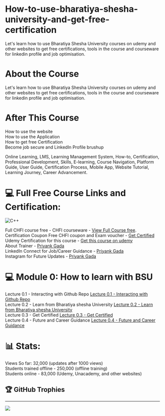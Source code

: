 # How-to-use-bharatiya-shesha-university-and-get-free-certification
Let's learn how to use Bharatiya Shesha University courses on udemy and other websites to get free certifications, tools in the course and courseware for linkedin profile and job optimisation.  </br>

# About the Course
Let's learn how to use Bharatiya Shesha University courses on udemy and other websites to get free certifications, tools in the course and courseware for linkedin profile and job optimisation.    </br>

# After This Course
How to use the website </br>
How to use the Application </br>
How to get free Certification </br>
Become job secure and LinkedIn Profile brushup </br>

Online Learning, LMS, Learning Management System, How-to, Certification, Professional Development, Skills, E-learning, Course Navigation, Platform Guide, User Guide, Certification Process, Mobile App, Website Tutorial, Learning Journey, Career Advancement.


# 💻 Full Free Course Links and Certification:  </br>
![C++](https://img.shields.io/badge/c++-%2300599C.svg?style=for-the-badge&logo=c%2B%2B&logoColor=white)  </br>

Full CHFI course free - CHFI courseware - [View Full Course free](https://www.youtube.com/watch?v=X3-bTQpx7T8&list=PLNoxDhp7acwq_hxQxHotIgRZG-GVzi5x5).  </br>
Certification Coupon Free CHFI coupon and Exam voucher - [Get Certified](https://www.iSerpent.com)  </br>
Udemy Certification for this course - [Get this course on udemy](https://www.udemy.com/user/priyank-gada/)  </br>
About Trainer - [Priyank Gada](https://www.priyankgada.com)  </br>
LinkedIn Connect for Job/Career Guidance - [Priyank Gada](https://www.linkedin.com/in/priyankgada)  </br>
Instagram for Future Updates - [Priyank Gada](https://www.instagram.com/gada.priyank)  </br>

# 💻 Module 0: How to learn with BSU
Lecture 0.1 - Interacting with Github Repo [Lecture 0.1 - Interacting with Github Repo](https://youtu.be/f_Dkyvmp_eg) </br>
Lecture 0.2 - Learn from Bharatiya shesha University [Lecture 0.2 - Learn from Bharatiya shesha University](https://youtu.be/BhZJFEu24pk) </br>
Lecture 0.3 - Get Certified [Lecture 0.3 - Get Certified](https://youtu.be/H_NtGdbw_G0) </br>
Lecture 0.4 - Future and Career Guidance [Lecture 0.4 - Future and Career Guidance](https://youtu.be/8G0WqWeDHwk) </br>


# 📊 Stats:

Views So far: 32,000 (updates after 1000 views) </br>
Students trained offline - 250,000 (offline training)  </br>
Students online - 83,000 (Udemy, Unacademy, and other websites)  </br>

## 🏆 GitHub Trophies

---
[![](https://visitcount.itsvg.in/api?id=gadapriyank&icon=0&color=0)](https://visitcount.itsvg.in)


